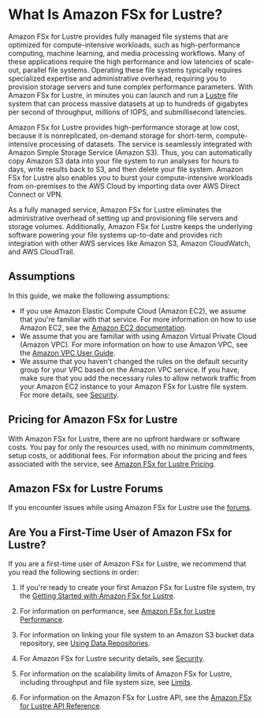 # What Is Amazon FSx for Lustre?<a name="what-is"></a>

Amazon FSx for Lustre provides fully managed file systems that are optimized for compute\-intensive workloads, such as high\-performance computing, machine learning, and media processing workflows\. Many of these applications require the high performance and low latencies of scale\-out, parallel file systems\. Operating these file systems typically requires specialized expertise and administrative overhead, requiring you to provision storage servers and tune complex performance parameters\. With Amazon FSx for Lustre, in minutes you can launch and run a [Lustre](http://lustre.org/) file system that can process massive datasets at up to hundreds of gigabytes per second of throughput, millions of IOPS, and submillisecond latencies\.

Amazon FSx for Lustre provides high\-performance storage at low cost, because it is nonreplicated, on\-demand storage for short\-term, compute\-intensive processing of datasets\. The service is seamlessly integrated with Amazon Simple Storage Service \(Amazon S3\)\. Thus, you can automatically copy Amazon S3 data into your file system to run analyses for hours to days, write results back to S3, and then delete your file system\. Amazon FSx for Lustre also enables you to burst your compute\-intensive workloads from on\-premises to the AWS Cloud by importing data over AWS Direct Connect or VPN\.

As a fully managed service, Amazon FSx for Lustre eliminates the administrative overhead of setting up and provisioning file servers and storage volumes\. Additionally, Amazon FSx for Lustre keeps the underlying software powering your file systems up\-to\-date and provides rich integration with other AWS services like Amazon S3, Amazon CloudWatch, and AWS CloudTrail\.

## Assumptions<a name="assumptions"></a>

In this guide, we make the following assumptions:
+ If you use Amazon Elastic Compute Cloud \(Amazon EC2\), we assume that you're familiar with that service\. For more information on how to use Amazon EC2, see the [Amazon EC2 documentation](https://docs.aws.amazon.com/ec2)\.
+ We assume that you are familiar with using Amazon Virtual Private Cloud \(Amazon VPC\)\. For more information on how to use Amazon VPC, see the [Amazon VPC User Guide](https://docs.aws.amazon.com/vpc/latest/userguide/)\.
+ We assume that you haven't changed the rules on the default security group for your VPC based on the Amazon VPC service\. If you have, make sure that you add the necessary rules to allow network traffic from your Amazon EC2 instance to your Amazon FSx for Lustre file system\. For more details, see [Security](security.md)\.

## Pricing for Amazon FSx for Lustre<a name="pricing"></a>

With Amazon FSx for Lustre, there are no upfront hardware or software costs\. You pay for only the resources used, with no minimum commitments, setup costs, or additional fees\. For information about the pricing and fees associated with the service, see [Amazon FSx for Lustre Pricing](https://aws.amazon.com//fsx/lustre/pricing)\.

## Amazon FSx for Lustre Forums<a name="fsx-forums"></a>

If you encounter issues while using Amazon FSx for Lustre use the [forums](https://forums.aws.amazon.com/forum.jspa?forumID=311)\.

## Are You a First\-Time User of Amazon FSx for Lustre?<a name="first-time-user"></a>

If you are a first\-time user of Amazon FSx for Lustre, we recommend that you read the following sections in order:

1. If you're ready to create your first Amazon FSx for Lustre file system, try the [Getting Started with Amazon FSx for Lustre](getting-started.md)\.

1. For information on performance, see [Amazon FSx for Lustre Performance](performance.md)\.

1. For information on linking your file system to an Amazon S3 bucket data repository, see [Using Data Repositories](fsx-data-repositories.md)\.

1. For Amazon FSx for Lustre security details, see [Security](security.md)\.

1. For information on the scalability limits of Amazon FSx for Lustre, including throughput and file system size, see [Limits](limits.md)\.

1. For information on the Amazon FSx for Lustre API, see the [Amazon FSx for Lustre API Reference](https://docs.aws.amazon.com/fsx/latest/APIReference/Welcome.html)\.